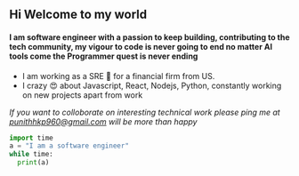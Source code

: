 ## Hi Welcome to my world ##

#### I am software engineer with a passion to keep building, contributing to the tech community, my vigour to code is never going to end no matter AI tools come the Programmer quest is never ending ####

- I am working as a SRE 🧐 for a financial firm from US. 
- I crazy 😍 about Javascript, React, Nodejs, Python, constantly working on new projects apart from work

*If you want to colloborate on interesting technical work please ping me at punithhkp960@gmail.com will be more than happy* 

```python
import time
a = "I am a software engineer"
while time:
  print(a)
```
<!--
**Punithhk/Punithhk** is a ✨ _special_ ✨ repository because its `README.md` (this file) appears on your GitHub profile.

Here are some ideas to get you started:

- 🔭 I’m currently working on ...
- 🌱 I’m currently learning ...
- 👯 I’m looking to collaborate on ...
- 🤔 I’m looking for help with ...
- 💬 Ask me about ...
- 📫 How to reach me: ...
- 😄 Pronouns: ...
- ⚡ Fun fact: ...
-->
